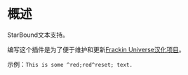 # 概述

StarBound文本支持。

编写这个插件是为了便于维护和更新[Frackin Universe汉化项目](https://github.com/ProjectSky/FrackinUniverse-sChinese-Project)。

示例：`This is some ^red;red^reset; text.`

